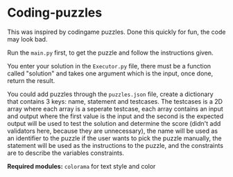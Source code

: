 # Coding-puzzles

This was inspired by codingame puzzles. Done this quickly for fun, the code may look bad.

Run the ``main.py`` first, to get the puzzle and follow the instructions given.

You enter your solution in the ``Executor.py`` file, there must be a function called "solution" and takes one argument which is the input, once done, return the result.

You could add puzzles through the ``puzzles.json`` file, create a dictionary that contains 3 keys: name, statement and testcases. The testcases is a 2D array where each array is a seperate testcase, each array contains an input and output where the first value is the input and the second is the expected output will be used to test the solution and determine the score (didn't add validators here, because they are unnecessary), the name will be used as an identifier to the puzzle if the user wants to pick the puzzle manually, the statement will be used as the instructions to the puzzle, and the constraints are to describe the variables constraints.

**Required modules:** ``colorama`` for text style and color
